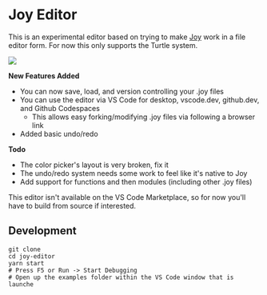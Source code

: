 # Joy Editor
This is an experimental editor based on trying to make [Joy](https://ncase.me/joy/) work in a file editor form. For now this only supports the Turtle system.

<img src="docs/demo-capture.gif"/>

**New Features Added**
 - You can now save, load, and version controlling your .joy files
 - You can use the editor via VS Code for desktop, vscode.dev, github.dev, and Github Codespaces
   - This allows easy forking/modifying .joy files via following a browser link
 - Added basic undo/redo

**Todo**
 - The color picker's layout is very broken, fix it
 - The undo/redo system needs some work to feel like it's native to Joy
 - Add support for functions and then modules (including other .joy files)

This editor isn't available on the VS Code Marketplace, so for now you'll have to build from source if interested.

## Development

```
git clone
cd joy-editor
yarn start
# Press F5 or Run -> Start Debugging
# Open up the examples folder within the VS Code window that is launche
```
